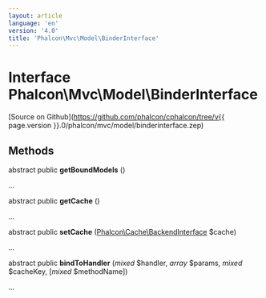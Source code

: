 ```yaml
---
layout: article
language: 'en'
version: '4.0'
title: 'Phalcon\Mvc\Model\BinderInterface'
---
```

# Interface **Phalcon\Mvc\Model\BinderInterface**

[Source on Github](https://github.com/phalcon/cphalcon/tree/v{{ page.version }}.0/phalcon/mvc/model/binderinterface.zep)

## Methods
abstract public  **getBoundModels** ()

...


abstract public  **getCache** ()

...


abstract public  **setCache** ([Phalcon\Cache\BackendInterface](Phalcon_Cache_BackendInterface) $cache)

...


abstract public  **bindToHandler** (*mixed* $handler, *array* $params, *mixed* $cacheKey, [*mixed* $methodName])

...


